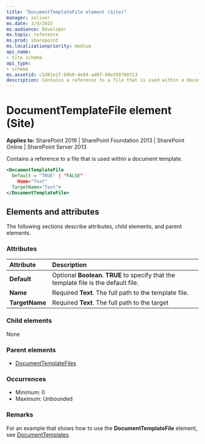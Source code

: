 ```yaml
---
title: "DocumentTemplateFile element (Site)"
manager: soliver
ms.date: 3/9/2015
ms.audience: Developer
ms.topic: reference
ms.prod: sharepoint
ms.localizationpriority: medium
api_name:
- Site schema
api_type:
- schema
ms.assetid: c1d81e2f-80b0-4e84-ad0f-48e350708313
description: Contains a reference to a file that is used within a document template. 
---
```


# DocumentTemplateFile element (Site)

**Applies to:** SharePoint 2016 | SharePoint Foundation 2013 | SharePoint Online | SharePoint Server 2013
  
Contains a reference to a file that is used within a document template. 
  
```XML
<DocumentTemplateFile
  Default = "TRUE" | "FALSE"
    Name="Text"
  TargetName="Text">
</DocumentTemplateFile>
```

## Elements and attributes

The following sections describe attributes, child elements, and parent elements.

### Attributes

|**Attribute**|**Description**|
|:-----|:-----|
|**Default** <br/> |Optional **Boolean**. **TRUE** to specify that the template file is the default file.  <br/> |
|**Name** <br/> |Required **Text**. The full path to the template file.  <br/> |
|**TargetName** <br/> |Required **Text**. The full path to the target  <br/> |
   
### Child elements

None
   
### Parent elements

- [DocumentTemplateFiles](documenttemplatefiles-element-site.md)
   
### Occurrences

- Minimum: 0
- Maximum: Unbounded 
   
### Remarks

For an example that shows how to use the **DocumentTemplateFile** element, see [DocumentTemplates](documenttemplates-element-site.md). 
  

